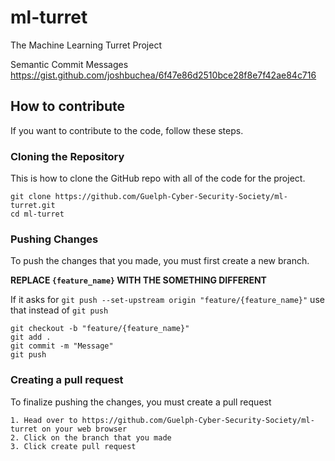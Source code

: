 # ml-turret
The Machine Learning Turret Project

Semantic Commit Messages
https://gist.github.com/joshbuchea/6f47e86d2510bce28f8e7f42ae84c716

## How to contribute
If you want to contribute to the code, follow these steps.

### Cloning the Repository
This is how to clone the GitHub repo with all of the code for the project.
```
git clone https://github.com/Guelph-Cyber-Security-Society/ml-turret.git
cd ml-turret
```

### Pushing Changes
To push the changes that you made, you must first create a new branch.

**REPLACE `{feature_name}` WITH THE SOMETHING DIFFERENT**

If it asks for `git push --set-upstream origin "feature/{feature_name}"` use that instead of `git push`

```
git checkout -b "feature/{feature_name}"
git add .
git commit -m "Message"
git push
```

### Creating a pull request
To finalize pushing the changes, you must create a pull request
```
1. Head over to https://github.com/Guelph-Cyber-Security-Society/ml-turret on your web browser
2. Click on the branch that you made
3. Click create pull request
```
